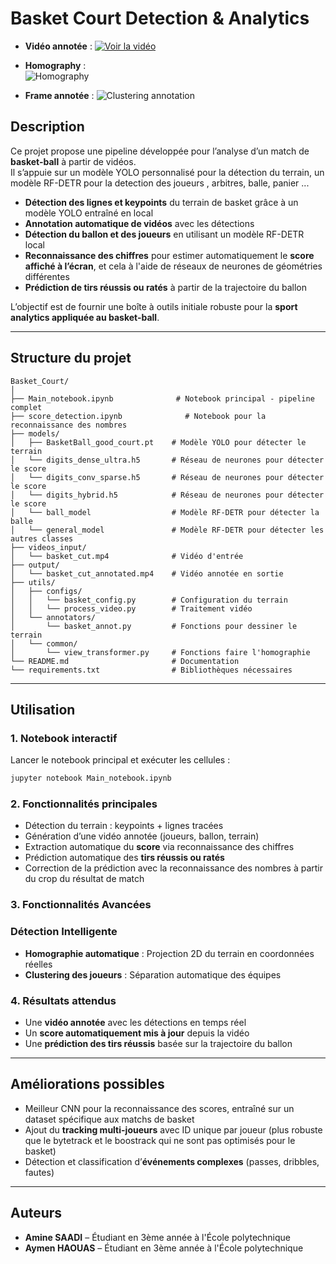 # Basket Court Detection & Analytics  

- **Vidéo annotée** :
[![Voir la vidéo](output/video_thumbnail.png)](output/basket_players.mp4)


- **Homography** :  
![Homography](output/Homography.png)

- **Frame annotée** :
![Clustering annotation](output/annotated_img.png)



## Description  
Ce projet propose une pipeline développée pour l’analyse d’un match de **basket-ball** à partir de vidéos.  
Il s’appuie sur un modèle YOLO personnalisé pour la détection du terrain, un modèle RF-DETR pour la detection des joueurs , arbitres, balle, panier ...

- **Détection des lignes et keypoints** du terrain de basket grâce à un modèle YOLO entraîné en local
- **Annotation automatique de vidéos** avec les détections  
- **Détection du ballon et des joueurs** en utilisant un modèle RF-DETR local
- **Reconnaissance des chiffres** pour estimer automatiquement le **score affiché à l’écran**, et cela à l'aide de réseaux de neurones de géométries différentes
- **Prédiction de tirs réussis ou ratés** à partir de la trajectoire du ballon  

L’objectif est de fournir une boîte à outils initiale robuste pour la **sport analytics appliquée au basket-ball**.  

---

## Structure du projet  
```
Basket_Court/
│
├── Main_notebook.ipynb              # Notebook principal - pipeline complet
├── score_detection.ipynb              # Notebook pour la reconnaissance des nombres
├── models/
│   ├── BasketBall_good_court.pt    # Modèle YOLO pour détecter le terrain
│   └── digits_dense_ultra.h5       # Réseau de neurones pour détecter le score
│   └── digits_conv_sparse.h5       # Réseau de neurones pour détecter le score
│   └── digits_hybrid.h5            # Réseau de neurones pour détecter le score
│   └── ball_model                  # Modèle RF-DETR pour détecter la balle
│   └── general_model               # Modèle RF-DETR pour détecter les autres classes
├── videos_input/
│   └── basket_cut.mp4              # Vidéo d'entrée 
├── output/
│   └── basket_cut_annotated.mp4    # Vidéo annotée en sortie
├── utils/
│   ├── configs/
│   │   └── basket_config.py        # Configuration du terrain
│   │   └── process_video.py        # Traitement vidéo
│   └── annotators/
│       └── basket_annot.py         # Fonctions pour dessiner le terrain 
│   └── common/
│       └── view_transformer.py     # Fonctions faire l'homographie 
└── README.md                       # Documentation
└── requirements.txt                # Bibliothèques nécessaires
```

---

## Utilisation  

### 1. Notebook interactif  
Lancer le notebook principal et exécuter les cellules :  
```bash
jupyter notebook Main_notebook.ipynb
```

### 2. Fonctionnalités principales  
- Détection du terrain : keypoints + lignes tracées  
- Génération d’une vidéo annotée (joueurs, ballon, terrain)  
- Extraction automatique du **score** via reconnaissance des chiffres  
- Prédiction automatique des **tirs réussis ou ratés**  
- Correction de la prédiction avec la reconnaissance des nombres à partir du crop du résultat de match

### 3. Fonctionnalités Avancées

### Détection Intelligente
- **Homographie automatique** : Projection 2D du terrain en coordonnées réelles
- **Clustering des joueurs** : Séparation automatique des équipes


### 4. Résultats attendus  
- Une **vidéo annotée** avec les détections en temps réel  
- Un **score automatiquement mis à jour** depuis la vidéo  
- Une **prédiction des tirs réussis** basée sur la trajectoire du ballon  


---

## Améliorations possibles  
- Meilleur CNN pour la reconnaissance des scores, entraîné sur un dataset spécifique aux matchs de basket  
- Ajout du **tracking multi-joueurs** avec ID unique par joueur (plus robuste que le bytetrack et le boostrack qui ne sont pas optimisés pour le basket)
- Détection et classification d’**événements complexes** (passes, dribbles, fautes)  

---

## Auteurs  
- **Amine SAADI**  – Étudiant en 3ème année à l'École polytechnique  
- **Aymen HAOUAS** – Étudiant en 3ème année à l'École polytechnique   

